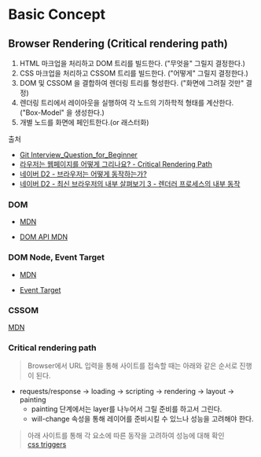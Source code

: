 # Basic Concept

## Browser Rendering (Critical rendering path)

1. HTML 마크업을 처리하고 DOM 트리를 빌드한다. ("무엇을" 그릴지 결정한다.)
2. CSS 마크업을 처리하고 CSSOM 트리를 빌드한다. ("어떻게" 그릴지 결정한다.)
3. DOM 및 CSSOM 을 결합하여 렌더링 트리를 형성한다. ("화면에 그려질 것만" 결정)
4. 렌더링 트리에서 레이아웃을 실행하여 각 노드의 기하학적 형태를 계산한다. ("Box-Model" 을 생성한다.)
5. 개별 노드를 화면에 페인트한다.(or 래스터화)

출처

- [Git Interview_Question_for_Beginner](https://github.com/JaeYeopHan/Interview_Question_for_Beginner)
- [라우저는 웹페이지를 어떻게 그리나요? - Critical Rendering Path](https://m.post.naver.com/viewer/postView.nhn?volumeNo=8431285&memberNo=34176766)
- [네이버 D2 - 브라우저는 어떻게 동작하는가?](https://d2.naver.com/helloworld/59361)
- [네이버 D2 - 최신 브라우저의 내부 살펴보기 3 - 렌더러 프로세스의 내부 동작](https://d2.naver.com/helloworld/5237120)

### DOM

- [MDN](https://developer.mozilla.org/en-US/docs/Web/API/Document_Object_Model/Introduction)

- [DOM API MDN](https://developer.mozilla.org/en-US/docs/Web/API/HTML_DOM_API)

### DOM Node, Event Target

- [MDN](https://developer.mozilla.org/en-US/docs/Web/API/Node)

- [Event Target](https://developer.mozilla.org/en-US/docs/Web/API/EventTarget)

### CSSOM

[MDN](https://developer.mozilla.org/en-US/docs/Web/API/CSS_Object_Model)

### Critical rendering path

> Browser에서 URL 입력을 통해 사이트를 접속할 때는 아래와 같은 순서로 진행이 된다.

- requests/response -> loading -> scripting -> rendering -> layout -> painting
  - painting 단계에서는 layer를 나누어서 그릴 준비를 하고서 그린다.
  - will-change 속성을 통해 레이어를 준비시킬 수 있느나 성능을 고려해야 한다.

> 아래 사이트를 통해 각 요소에 따른 동작을 고려하여 성능에 대해 확인  
> [css triggers](https://csstriggers.com/)
